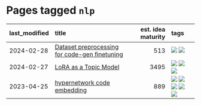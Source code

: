 # Pages tagged `nlp`

|last_modified|title|est. idea maturity|tags
|:---|:---|---:|:---|
|2024-02-28|[Dataset preprocessing for code-gen finetuning](../codegen_preprocessing.md)|513|[![](https://img.shields.io/badge/tag-experimental-c6963e)](../tags/experimental.md) [![](https://img.shields.io/badge/tag-nlp-683f3)](../tags/nlp.md)|
|2024-02-27|[LoRA as a Topic Model](../lora_lda.md)|3495|[![](https://img.shields.io/badge/tag-experimental-c6963e)](../tags/experimental.md) [![](https://img.shields.io/badge/tag-finetuning-496a1)](../tags/finetuning.md) [![](https://img.shields.io/badge/tag-nlp-683f3)](../tags/nlp.md)|
|2023-04-25|[hypernetwork code embedding](../hypernetwork_embedding_for_code.md)|889|[![](https://img.shields.io/badge/tag-embeddings-426a5f)](../tags/embeddings.md) [![](https://img.shields.io/badge/tag-llm-3a9a4f)](../tags/llm.md) [![](https://img.shields.io/badge/tag-machinelearning-e3b2c7)](../tags/machinelearning.md) [![](https://img.shields.io/badge/tag-models-dafbc7)](../tags/models.md) [![](https://img.shields.io/badge/tag-nlp-683f3)](../tags/nlp.md)|